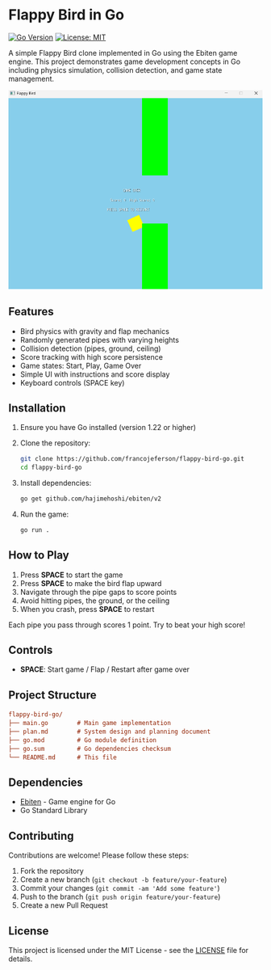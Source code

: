 # Flappy Bird in Go

[![Go Version](https://img.shields.io/badge/go-1.22+-blue.svg)](https://golang.org/dl/)
[![License: MIT](https://img.shields.io/badge/License-MIT-yellow.svg)](https://opensource.org/licenses/MIT)

A simple Flappy Bird clone implemented in Go using the Ebiten game engine. This project demonstrates game development
concepts in Go including physics simulation, collision detection, and game state management.

![Game Screenshot](screenshot.png) <!-- Add screenshot later -->

## Features

- Bird physics with gravity and flap mechanics
- Randomly generated pipes with varying heights
- Collision detection (pipes, ground, ceiling)
- Score tracking with high score persistence
- Game states: Start, Play, Game Over
- Simple UI with instructions and score display
- Keyboard controls (SPACE key)

## Installation

1. Ensure you have Go installed (version 1.22 or higher)
2. Clone the repository:

   ```bash
   git clone https://github.com/francojeferson/flappy-bird-go.git
   cd flappy-bird-go
   ```

3. Install dependencies:

   ```bash
   go get github.com/hajimehoshi/ebiten/v2
   ```

4. Run the game:

   ```bash
   go run .
   ```

## How to Play

1. Press **SPACE** to start the game
2. Press **SPACE** to make the bird flap upward
3. Navigate through the pipe gaps to score points
4. Avoid hitting pipes, the ground, or the ceiling
5. When you crash, press **SPACE** to restart

Each pipe you pass through scores 1 point. Try to beat your high score!

## Controls

- **SPACE**: Start game / Flap / Restart after game over

## Project Structure

```ini
flappy-bird-go/
├── main.go        # Main game implementation
├── plan.md        # System design and planning document
├── go.mod         # Go module definition
├── go.sum         # Go dependencies checksum
└── README.md      # This file
```

## Dependencies

- [Ebiten](https://ebiten.org/) - Game engine for Go
- Go Standard Library

## Contributing

Contributions are welcome! Please follow these steps:

1. Fork the repository
2. Create a new branch (`git checkout -b feature/your-feature`)
3. Commit your changes (`git commit -am 'Add some feature'`)
4. Push to the branch (`git push origin feature/your-feature`)
5. Create a new Pull Request

## License

This project is licensed under the MIT License - see the [LICENSE](LICENSE) file for details.
